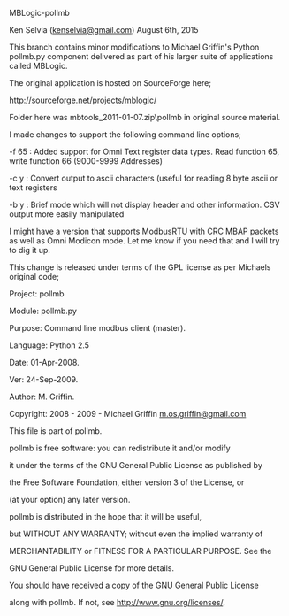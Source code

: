 MBLogic-pollmb

Ken Selvia (kenselvia@gmail.com) August 6th, 2015

This branch contains minor modifications to Michael Griffin's Python pollmb.py component 
delivered as part of his larger suite of applications called MBLogic.

The original application is hosted on SourceForge here;

http://sourceforge.net/projects/mblogic/

Folder here was mbtools_2011-01-07.zip\pollmb in original source material.

I made changes to support the following command line options;

-f 65 : Added support for Omni Text register data types. Read function 65, write function 66 (9000-9999 Addresses)

-c y  : Convert output to ascii characters (useful for reading 8 byte ascii or text registers

-b y  : Brief mode which will not display header and other information. CSV output more easily manipulated



I might have a version that supports ModbusRTU with CRC MBAP packets as well as Omni Modicon mode. 
Let me know if you need that and I will try to dig it up.

This change is released under terms of the GPL license as per Michaels original code;

 Project: 	pollmb

 Module: 	pollmb.py

 Purpose: 	Command line modbus client (master).

 Language:	Python 2.5

 Date:		01-Apr-2008.

 Ver:		24-Sep-2009.

 Author:	M. Griffin.

 Copyright:	2008 - 2009 - Michael Griffin       <m.os.griffin@gmail.com>



 This file is part of pollmb.

 pollmb is free software: you can redistribute it and/or modify

 it under the terms of the GNU General Public License as published by

 the Free Software Foundation, either version 3 of the License, or

 (at your option) any later version.

 pollmb is distributed in the hope that it will be useful,

 but WITHOUT ANY WARRANTY; without even the implied warranty of

 MERCHANTABILITY or FITNESS FOR A PARTICULAR PURPOSE. See the

 GNU General Public License for more details.

 You should have received a copy of the GNU General Public License

 along with pollmb. If not, see <http://www.gnu.org/licenses/>.
